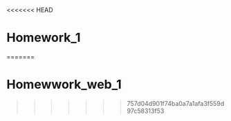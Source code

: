 <<<<<<< HEAD
# Homework_1
=======
# Homewwork_web_1
>>>>>>> 757d04d901f74ba0a7a1afa3f559d97c58313f53
